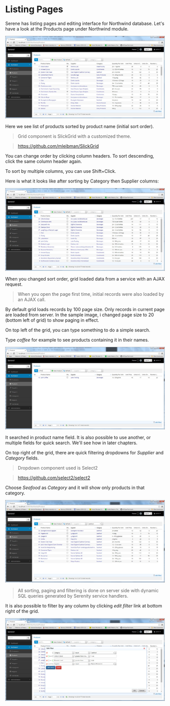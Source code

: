 # Listing Pages

Serene has listing pages and editing interface for Northwind database. Let's have a look at the Products page under Northwind module.

![Products Page Initial](img/products_page_initial.jpg)

Here we see list of products sorted by product name (initial sort order).

> Grid component is SlickGrid with a customized theme.

> https://github.com/mleibman/SlickGrid

You can change order by clicking column headers. To sort descending, click the same column header again.

To sort by multiple columns, you can use Shift+Click.

Here is what it looks like after sorting by Category then Supplier columns:

![Products Category Supplier Sort](img/products_category_supplier.jpg)

When you changed sort order, grid loaded data from a service with an AJAX request. 

> When you open the page first time, initial records were also loaded by an AJAX call.

By default grid loads records by 100 page size. Only records in current page are loaded from server. In the sample image, i changed page size to 20 (bottom left of grid) to show paging in effect.

On top left of the grid, you can type something to do a simple search.

Type *coffee* for example to see products containing it in their names.

![Products Coffee Search](img/products_coffee_search.jpg)

It searched in product name field. It is also possible to use another, or multiple fields for quick search. We'll see how in later chapters.

On top right of the grid, there are quick filtering dropdowns for *Supplier* and *Category* fields.

> Dropdown component used is Select2

> https://github.com/select2/select2

Choose *Seafood* as *Category* and it will show only products in that category.

![Products Seafood](img/products_seafood.jpg)

> All sorting, paging and filtering is done on server side with dynamic SQL queries generated by Serenity service handlers.

It is also possible to filter by any column by clicking *edit filter* link at bottom right of the grid.

![Products Edit Filter](img/products_edit_filter.jpg)






